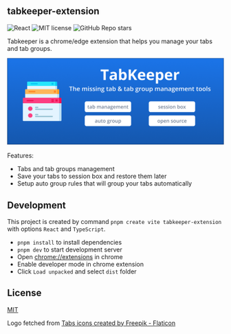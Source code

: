 ## tabkeeper-extension

![React](https://img.shields.io/badge/Made_with-React-blue)
![MIT license](https://img.shields.io/github/license/tomowang/tabkeeper-extension)
![GitHub Repo stars](https://img.shields.io/github/stars/tomowang/tabkeeper-extension)

Tabkeeper is a chrome/edge extension that helps you manage your tabs and tab groups.

![marquee](./store/promotional-marquee.png)

Features:

-   Tabs and tab groups management
-   Save your tabs to session box and restore them later
-   Setup auto group rules that will group your tabs automatically

## Development

This project is created by command `pnpm create vite tabkeeper-extension`
with options `React` and `TypeScript`.

-   `pnpm install` to install dependencies
-   `pnpm dev` to start development server
-   Open <chrome://extensions> in chrome
-   Enable developer mode in chrome extension
-   Click `Load unpacked` and select `dist` folder

## License

[MIT](./LICENSE)

Logo fetched from [Tabs icons created by Freepik - Flaticon](https://www.flaticon.com/free-icons/tabs)
